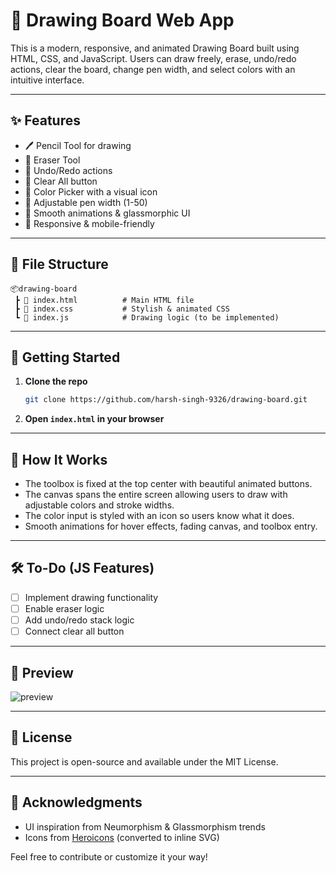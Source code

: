 # 🎨 Drawing Board Web App

This is a modern, responsive, and animated Drawing Board built using HTML, CSS, and JavaScript. Users can draw freely, erase, undo/redo actions, clear the board, change pen width, and select colors with an intuitive interface.

---

## ✨ Features

* 🖊️ Pencil Tool for drawing
* 🧽 Eraser Tool
* 🔁 Undo/Redo actions
* 🧼 Clear All button
* 🎨 Color Picker with a visual icon
* 📏 Adjustable pen width (1-50)
* 🎥 Smooth animations & glassmorphic UI
* 📱 Responsive & mobile-friendly

---

## 📁 File Structure

```
📦drawing-board
 ┣ 📄 index.html          # Main HTML file
 ┣ 📄 index.css           # Stylish & animated CSS
 ┗ 📄 index.js            # Drawing logic (to be implemented)
```

---

## 🚀 Getting Started

1. **Clone the repo**

   ```bash
   git clone https://github.com/harsh-singh-9326/drawing-board.git
   ```
2. **Open `index.html` in your browser**

---

## 🧠 How It Works

* The toolbox is fixed at the top center with beautiful animated buttons.
* The canvas spans the entire screen allowing users to draw with adjustable colors and stroke widths.
* The color input is styled with an icon so users know what it does.
* Smooth animations for hover effects, fading canvas, and toolbox entry.

---

## 🛠️ To-Do (JS Features)

* [ ] Implement drawing functionality
* [ ] Enable eraser logic
* [ ] Add undo/redo stack logic
* [ ] Connect clear all button

---

## 📸 Preview

![preview](./preview.png)

---

## 📄 License

This project is open-source and available under the MIT License.

---

## 🙌 Acknowledgments

* UI inspiration from Neumorphism & Glassmorphism trends
* Icons from [Heroicons](https://heroicons.com/) (converted to inline SVG)

Feel free to contribute or customize it your way!
